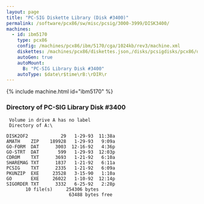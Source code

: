 ```yaml
---
layout: page
title: "PC-SIG Diskette Library (Disk #3400)"
permalink: /software/pcx86/sw/misc/pcsig/3000-3999/DISK3400/
machines:
  - id: ibm5170
    type: pcx86
    config: /machines/pcx86/ibm/5170/cga/1024kb/rev3/machine.xml
    diskettes: /machines/pcx86/diskettes.json,/disks/pcsigdisks/pcx86/diskettes.json
    autoGen: true
    autoMount:
      B: "PC-SIG Library Disk #3400"
    autoType: $date\r$time\rB:\rDIR\r
---
```


{% include machine.html id="ibm5170" %}

### Directory of PC-SIG Library Disk #3400

     Volume in drive A has no label
     Directory of A:\

    DISK2OF2            29   1-29-93  11:38a
    AMATH    ZIP    189928   1-29-93   9:09a
    GO-FORM  DAT      3003  12-16-92   4:36p
    GO-STRT  DAT       599   1-29-93  12:03p
    CDROM    TXT      3693   1-21-92   6:10a
    SHAREMAG TXT      1837   1-21-92   6:11a
    PCSIG    TXT      2335   1-21-92   6:09a
    PKUNZIP  EXE     23528   3-15-90   1:10a
    GO       EXE     26022   1-10-92  12:14p
    SIGORDER TXT      3332   6-25-92   2:28p
           10 file(s)     254306 bytes
                           63488 bytes free
